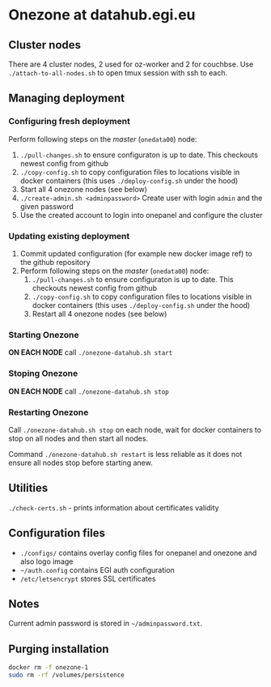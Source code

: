 # Onezone at datahub.egi.eu

## Cluster nodes

There are 4 cluster nodes, 2 used for oz-worker and 2 for couchbse. Use `./attach-to-all-nodes.sh` to open tmux session with ssh to each.

## Managing deployment

### Configuring fresh deployment

Perform following steps on the _master_ (`onedata00`) node:

1. `./pull-changes.sh` to ensure configuraton is up to date. This checkouts newest config from github
2. `./copy-config.sh` to copy configuration files to locations visible in docker containers (this uses `./deploy-config.sh` under the hood)
3. Start all 4 onezone nodes (see below)
4. `./create-admin.sh <adminpassword>` Create user with login `admin` and the given password
5. Use the created account to login into onepanel and configure the cluster

### Updating existing deployment

1. Commit updated configuration (for example new docker image ref) to the github repository
2. Perform following steps on the _master_ (`onedata00`) node:
    1. `./pull-changes.sh` to ensure configuraton is up to date. This checkouts newest config from github
    2. `./copy-config.sh` to copy configuration files to locations visible in docker containers (this uses `./deploy-config.sh` under the hood)
    3. Restart all 4 onezone nodes (see below)

### Starting Onezone

**ON EACH NODE** call `./onezone-datahub.sh start`

### Stoping Onezone

**ON EACH NODE** call `./onezone-datahub.sh stop`

### Restarting Onezone

Call `./onezone-datahub.sh stop` on each node, wait for docker containers to stop on all nodes and then start all nodes.

Command `./onezone-datahub.sh restart` is less reliable as it does not ensure all nodes stop before starting anew.

## Utilities
`./check-certs.sh` - prints information about certificates validity

## Configuration files

* `./configs/` contains overlay config files for onepanel and onezone and also logo image
* `~/auth.config` contains EGI auth configuration
* `/etc/letsencrypt` stores SSL certificates

## Notes
Current admin password is stored in `~/adminpassword.txt`.


## Purging installation

```bash
docker rm -f onezone-1
sudo rm -rf /volumes/persistence
```